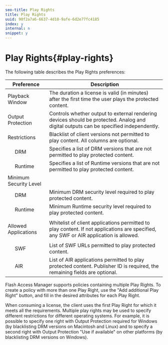 ```yaml
---
seo-title: Play Rights
title: Play Rights
uuid: 90f2a7a6-6637-4d10-9afe-6d2e77fc4185
index: y
internal: n
snippet: y
---
```


# Play Rights{#play-rights}

The following table describes the Play Rights preferences: 

<table frame="all" colsep="1" rowsep="1" class="+ topic/table adobe-d/table " id="table_p1j_d2z_n4"> 
 <thead class="- topic/thead "> 
  <tr rowsep="1" class="- topic/row "> 
   <th class="- topic/entry entry" colspan="2"> Preference </th> 
   <th colname="3" class="- topic/entry entry"> Description </th> 
  </tr> 
 </thead>
 <tbody class="- topic/tbody "> 
  <tr rowsep="1" class="- topic/row "> 
   <td class="- topic/entry " colspan="2"> Playback Window </td> 
   <td colname="3" class="- topic/entry "> The duration a license is valid (in minutes) after the first time the user plays the protected content. </td> 
  </tr> 
  <tr rowsep="1" class="- topic/row "> 
   <td class="- topic/entry " colspan="2"> Output Protection </td> 
   <td colname="3" class="- topic/entry "> Controls whether output to external rendering devices should be protected. Analog and digital outputs can be specified independently. </td> 
  </tr> 
  <tr rowsep="1" class="- topic/row "> 
   <td class="- topic/entry " colspan="2"> Restrictions </td> 
   <td colname="3" class="- topic/entry "> Blacklist of client versions not permitted to play content. All columns are optional. </td> 
  </tr> 
  <tr rowsep="1" class="- topic/row "> 
   <td colname="1" class="- topic/entry "></td> 
   <td colname="2" class="- topic/entry "> DRM </td> 
   <td colname="3" class="- topic/entry "> Specifies a list of DRM versions that are not permitted to play protected content. </td> 
  </tr> 
  <tr rowsep="1" class="- topic/row "> 
   <td colname="1" class="- topic/entry "></td> 
   <td colname="2" class="- topic/entry "> Runtime </td> 
   <td colname="3" class="- topic/entry "> Specifies a list of Runtime versions that are not permitted to play protected content. </td> 
  </tr> 
  <tr rowsep="1" class="- topic/row "> 
   <td class="- topic/entry " colspan="2"> Minimum Security Level </td> 
   <td colname="3" class="- topic/entry "></td> 
  </tr> 
  <tr rowsep="1" class="- topic/row "> 
   <td colname="1" class="- topic/entry "></td> 
   <td colname="2" class="- topic/entry "> DRM </td> 
   <td colname="3" class="- topic/entry "> Minimum DRM security level required to play protected content. </td> 
  </tr> 
  <tr rowsep="1" class="- topic/row "> 
   <td colname="1" class="- topic/entry "></td> 
   <td colname="2" class="- topic/entry "> Runtime </td> 
   <td colname="3" class="- topic/entry "> Minimum Runtime security level required to play protected content. </td> 
  </tr> 
  <tr rowsep="1" class="- topic/row "> 
   <td class="- topic/entry " colspan="2"> <p class="- topic/p ">Allowed Applications </p> </td> 
   <td colname="3" class="- topic/entry "> Whitelist of client applications permitted to play content. If not applications are specified, any SWF or AIR application is allowed. </td> 
  </tr> 
  <tr rowsep="1" class="- topic/row "> 
   <td colname="1" class="- topic/entry "></td> 
   <td colname="2" class="- topic/entry "> SWF </td> 
   <td colname="3" class="- topic/entry "> List of SWF URLs permitted to play protected content. </td> 
  </tr> 
  <tr rowsep="0" class="- topic/row "> 
   <td colname="1" class="- topic/entry "></td> 
   <td colname="2" class="- topic/entry "> AIR </td> 
   <td colname="3" class="- topic/entry "> List of AIR applications permitted to play protected content. Publisher ID is required, the remaining fields are optional. </td> 
  </tr> 
 </tbody> 
</table>

Flash Access Manager supports policies containing multiple Play Rights. To create a policy with more than one Play Right, use the "Add additional Play Right" button, and fill in the desired attributes for each Play Right.

When consuming a license, the client uses the first Play Right for which it meets all the requirements. Multiple play rights may be used to specify different restrictions for different operating systems. For example, it is possible to specify one right with Output Protection required for Windows (by blacklisting DRM versions on Macintosh and Linux) and to specify a second right with Output Protection "Use if available" on other platforms (by blacklisting DRM versions on Windows). 
